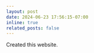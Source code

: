 ```yaml
---
layout: post
date: 2024-06-23 17:56:15-07:00
inline: true
related_posts: false
---
```


Created this website.